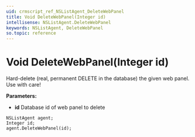 ```yaml
---
uid: crmscript_ref_NSListAgent_DeleteWebPanel
title: Void DeleteWebPanel(Integer id)
intellisense: NSListAgent.DeleteWebPanel
keywords: NSListAgent, DeleteWebPanel
so.topic: reference
---
```


# Void DeleteWebPanel(Integer id)

Hard-delete (real, permanent DELETE in the database) the given web panel. Use with care!

**Parameters:**
 - **id** Database id of web panel to delete

```crmscript
NSListAgent agent;
Integer id;
agent.DeleteWebPanel(id);
```

